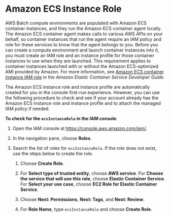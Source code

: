 # Amazon ECS Instance Role<a name="instance_IAM_role"></a>

AWS Batch compute environments are populated with Amazon ECS container instances, and they run the Amazon ECS container agent locally\. The Amazon ECS container agent makes calls to various AWS APIs on your behalf, so container instances that run the agent require an IAM policy and role for these services to know that the agent belongs to you\. Before you can create a compute environment and launch container instances into it, you must create an IAM role and an instance profile for those container instances to use when they are launched\. This requirement applies to container instances launched with or without the Amazon ECS\-optimized AMI provided by Amazon\. For more information, see [Amazon ECS container instance IAM role](https://docs.aws.amazon.com/AmazonECS/latest/developerguide/instance_IAM_role.html) in the *Amazon Elastic Container Service Developer Guide*\.

The Amazon ECS instance role and instance profile are automatically created for you in the console first\-run experience\. However, you can use the following procedure to check and see if your account already has the Amazon ECS instance role and instance profile and to attach the managed IAM policy if needed\.<a name="procedure_check_instance_role"></a>

**To check for the `ecsInstanceRole` in the IAM console**

1. Open the IAM console at [https://console\.aws\.amazon\.com/iam/](https://console.aws.amazon.com/iam/)\.

1. In the navigation pane, choose **Roles**\. 

1. Search the list of roles for `ecsInstanceRole`\. If the role does not exist, use the steps below to create the role\.

   1. Choose **Create Role**\. 

   1. For **Select type of trusted entity**, choose **AWS service**\. For **Choose the service that will use this role**, choose **Elastic Container Service**\. For **Select your use case**, choose **EC2 Role for Elastic Container Service**\.

   1. Choose **Next: Permissions**, **Next: Tags**, and **Next: Review**\.

   1. For **Role Name**, type `ecsInstanceRole` and choose **Create Role**\.